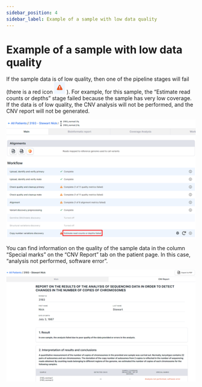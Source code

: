 ```yaml
---
sidebar_position: 4
sidebar_label: Example of a sample with low data quality
---
```


# Example of a sample with low data quality

If the sample data is of low quality, then one of the pipeline stages will fail (there is a red icon ![47](/img/eng/47-failed-status.png) ). 
For example, for this sample, the “Estimate read counts or depths” stage failed because the sample has very low coverage. If the data is of low quality, the CNV analysis will not be performed, and the CNV report will not be generated.

![48](/img/eng/48-main-page-low-data-quality.png)

You can find information on the quality of the sample data in the column “Special marks” on the “CNV Report” tab on the patient page. In this case, “analysis not performed, software error”.

![49](/img/eng/49-cnv-report-low-data-quality.png)

